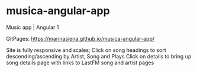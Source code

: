 # musica-angular-app
Music app | Angular 1

GitPages:  https://marinasiena.github.io/musica-angular-app/

Site is fully responsive and scales;
Click on song headings to sort descending/ascending by Artist, Song and Plays
Click on details to bring up song details page with links to LastFM song and artist pages
